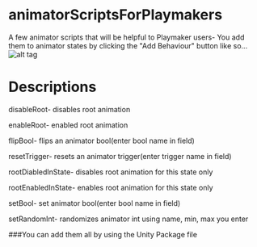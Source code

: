 # animatorScriptsForPlaymakers

A few animator scripts that will be helpful to Playmaker users-
You add them to animator states by clicking the "Add Behaviour" button like so...
![alt tag](http://i.imgur.com/S2sC5Gp.png)

# Descriptions

disableRoot- disables root animation

enableRoot- enabled root animation

flipBool- flips an animator bool(enter bool name in field)

resetTrigger- resets an animator trigger(enter trigger name in field)

rootDiabledInState- disables root animation for this state only

rootEnabledInState- enables root animation for this state only

setBool- set animator bool(enter bool name in field)

setRandomInt- randomizes animator int using name, min, max you enter

###You can add them all by using the Unity Package file
